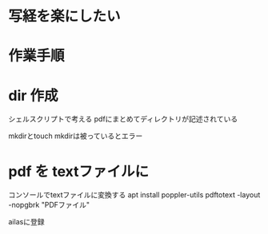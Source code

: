 # 写経を楽にしたい

# 作業手順

# dir 作成
シェルスクリプトで考える
pdfにまとめてディレクトリが記述されている

mkdirとtouch
mkdirは被っているとエラー

# pdf を textファイルに
コンソールでtextファイルに変換する
apt install poppler-utils
pdftotext -layout -nopgbrk "PDFファイル"

ailasに登録


